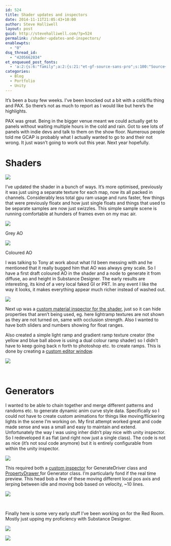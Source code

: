 ```yaml
---
id: 524
title: Shader updates and inspectors
date: 2014-11-11T21:05:43+10:00
author: Steve Halliwell
layout: post
guid: http://stevehalliwell.com/?p=524
permalink: /shader-updates-and-inspectors/
enablewpts:
  - "0"
dsq_thread_id:
  - "4205662034"
et_enqueued_post_fonts:
  - 'a:2:{s:6:"family";a:2:{s:21:"et-gf-source-sans-pro";s:100:"Source+Sans+Pro:200,200italic,300,300italic,regular,italic,600,600italic,700,700italic,900,900italic";s:10:"et-gf-lato";s:75:"Lato:100,100italic,300,300italic,regular,italic,700,700italic,900,900italic";}s:6:"subset";a:7:{i:0;s:8:"cyrillic";i:1;s:5:"greek";i:2;s:10:"vietnamese";i:3;s:5:"latin";i:4;s:9:"greek-ext";i:5;s:9:"latin-ext";i:6;s:12:"cyrillic-ext";}}'
categories:
  - Blog
  - Portfolio
  - Unity
---
```

It&#8217;s been a busy few weeks. I&#8217;ve been knocked out a bit with a cold/flu thing and PAX. So there&#8217;s not as much to report as I would like but here&#8217;s the highlights.

PAX was great. Being in the bigger venue meant we could actually get to panels without waiting multiple hours in the cold and rain. Got to see lots of panels with indie devs and talk to them on the show floor. Numerous people told me GCAP is probably what I actually wanted to go to and their not wrong. It just wasn&#8217;t going to work out this year. Next year hopefully.

# Shaders

![](../assets/images/2014/11/updated-substances-and-all-the-maps-shader.jpg)

I&#8217;ve updated the shader in a bunch of ways. It&#8217;s more optimised, previously it was just using a separate texture for each map, now its all packed in channels. Considerably less total gpu ram usage and runs faster, few things that were previously floatx and how just single floats and things that used to be separate samples are now just swizzles. This simple sample scene is running comfortable at hunders of frames even on my mac air.

![](../assets/images/2014/11/ao-sample-grey-scale.jpg)

Grey AO

![](../assets/images/2014/11/ao-sample-colour.jpg)

Coloured AO

I was talking to Tony at work about what I&#8217;d been messing with and he mentioned that it really bugged him that AO was always grey scale. So I have a first draft coloured AO in the shader and a node to generate it from diffuse, ao and height in Substance Designer. The early results are interesting, its kind of a very local faked GI or PRT. In any event I like the way it looks, it makes everything appear much richer instead of washed out.

![](../assets/images/2014/11/custom-material-inspector.jpg)

Next up was a <a href="http://docs.unity3d.com/Manual/SL-CustomMaterialEditors.html" target="_blank">custom material inspector for the shader</a>, just so it can hide properties that aren&#8217;t being used, eg. here lightramp textures are not shown as they are not turned on, same with occlusion strength. Also I wanted to have both sliders and numbers showing for float ranges.

Also created a simple light ramp and gradient ramp texture creator (the yellow and blue ball above is using a dual colour ramp shader) so I didn&#8217;t have to keep going back n forth to photoshop etc. to create ramps. This is done by creating a <a href="http://docs.unity3d.com/Manual/editor-EditorWindows.html" target="_blank">custom editor window</a>.

![](../assets/images/2014/11/texture-ramp-creator.jpg)

&nbsp;

# Generators

I wanted to be able to chain together and merge different patterns and randoms etc. to generate dynamic anim curve style data. Specifically so I could not have to create custom animations for things like moving/flickering lights in the scene I&#8217;m working on. My first attempt worked great and code made sense and was a small and easy to maintain and extend. Unfortunately the way I was using inher didn&#8217;t play nice with unity inspector. So I redeveloped it as flat (and right now just a single class). The code is not as nice (it&#8217;s not soul code anymore) but it is entirely configurable from within the unity inspector.

![](../assets/images/2014/11/custom-generator-inspector.jpg)

This required both a <a href="http://unity3d.com/learn/tutorials/modules/intermediate/editor/building-custom-inspector" target="_blank">custom inspector</a> for GenerateDriver class and <a href="http://docs.unity3d.com/Manual/editor-PropertyDrawers.html" target="_blank">PropertyDrawer </a>for Generator class. I&#8217;m particularly fond if the real time preview. This head bob a few of these moving different local pos axis and lerping between idle and moving bob based on velocity, ~10 lines.

![](../assets/images/2014/11/headbob_generator.gif)

&nbsp;

Finally here is some very early stuff I&#8217;ve been working on for the Red Room. Mostly just upping my proficiency with Substance Designer.

![](../assets/images/2014/11/redroomwall_preview.jpg)

![](../assets/images/2014/11/redroomfloor_preview.jpg)

&nbsp;